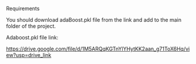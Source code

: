 Requirements

 You should download adaBoost.pkl file from the link and add to the main folder of the project.

Adaboost.pkl file link:

https://drive.google.com/file/d/1M5ARQqKGTnYlYHytKK2aan_g71ToX6Hq/view?usp=drive_link
